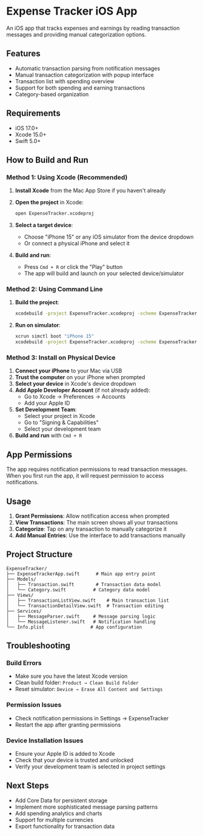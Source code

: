 # Expense Tracker iOS App

An iOS app that tracks expenses and earnings by reading transaction messages and providing manual categorization options.

## Features

- Automatic transaction parsing from notification messages
- Manual transaction categorization with popup interface
- Transaction list with spending overview
- Support for both spending and earning transactions
- Category-based organization

## Requirements

- iOS 17.0+
- Xcode 15.0+
- Swift 5.0+

## How to Build and Run

### Method 1: Using Xcode (Recommended)

1. **Install Xcode** from the Mac App Store if you haven't already

2. **Open the project** in Xcode:
   ```bash
   open ExpenseTracker.xcodeproj
   ```

3. **Select a target device**:
   - Choose "iPhone 15" or any iOS simulator from the device dropdown
   - Or connect a physical iPhone and select it

4. **Build and run**:
   - Press `Cmd + R` or click the "Play" button
   - The app will build and launch on your selected device/simulator

### Method 2: Using Command Line

1. **Build the project**:
   ```bash
   xcodebuild -project ExpenseTracker.xcodeproj -scheme ExpenseTracker -destination 'platform=iOS Simulator,name=iPhone 15' build
   ```

2. **Run on simulator**:
   ```bash
   xcrun simctl boot "iPhone 15"
   xcodebuild -project ExpenseTracker.xcodeproj -scheme ExpenseTracker -destination 'platform=iOS Simulator,name=iPhone 15' run
   ```

### Method 3: Install on Physical Device

1. **Connect your iPhone** to your Mac via USB
2. **Trust the computer** on your iPhone when prompted
3. **Select your device** in Xcode's device dropdown
4. **Add Apple Developer Account** (if not already added):
   - Go to Xcode → Preferences → Accounts
   - Add your Apple ID
5. **Set Development Team**:
   - Select your project in Xcode
   - Go to "Signing & Capabilities"
   - Select your development team
6. **Build and run** with `Cmd + R`

## App Permissions

The app requires notification permissions to read transaction messages. When you first run the app, it will request permission to access notifications.

## Usage

1. **Grant Permissions**: Allow notification access when prompted
2. **View Transactions**: The main screen shows all your transactions
3. **Categorize**: Tap on any transaction to manually categorize it
4. **Add Manual Entries**: Use the interface to add transactions manually

## Project Structure

```
ExpenseTracker/
├── ExpenseTrackerApp.swift      # Main app entry point
├── Models/
│   ├── Transaction.swift        # Transaction data model
│   └── Category.swift          # Category data model
├── Views/
│   ├── TransactionListView.swift    # Main transaction list
│   └── TransactionDetailView.swift  # Transaction editing
├── Services/
│   ├── MessageParser.swift     # Message parsing logic
│   └── MessageListener.swift   # Notification handling
└── Info.plist                 # App configuration
```

## Troubleshooting

### Build Errors
- Make sure you have the latest Xcode version
- Clean build folder: `Product → Clean Build Folder`
- Reset simulator: `Device → Erase All Content and Settings`

### Permission Issues
- Check notification permissions in Settings → ExpenseTracker
- Restart the app after granting permissions

### Device Installation Issues
- Ensure your Apple ID is added to Xcode
- Check that your device is trusted and unlocked
- Verify your development team is selected in project settings

## Next Steps

- Add Core Data for persistent storage
- Implement more sophisticated message parsing patterns
- Add spending analytics and charts
- Support for multiple currencies
- Export functionality for transaction data
